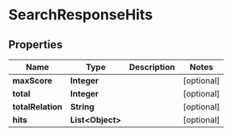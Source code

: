 

# SearchResponseHits

## Properties

Name | Type | Description | Notes
------------ | ------------- | ------------- | -------------
**maxScore** | **Integer** |  |  [optional]
**total** | **Integer** |  |  [optional]
**totalRelation** | **String** |  |  [optional]
**hits** | **List&lt;Object&gt;** |  |  [optional]



